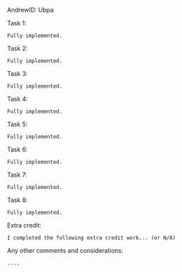 AndrewID: Ubpa

Task 1:

    Fully implemented.

Task 2:

    Fully implemented.

Task 3:

    Fully implemented.

Task 4:

    Fully implemented.

Task 5:

    Fully implemented.

Task 6:

    Fully implemented.

Task 7:

    Fully implemented.

Task 8:

    Fully implemented.

Extra credit:

    I completed the following extra credit work... (or N/A)

Any other comments and considerations:

    ....